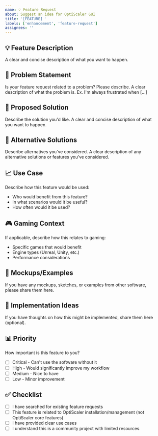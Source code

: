 ```yaml
---
name: 💡 Feature Request
about: Suggest an idea for OptiScaler GUI
title: '[FEATURE] '
labels: ['enhancement', 'feature-request']
assignees: ''
---
```


## 💡 Feature Description
A clear and concise description of what you want to happen.

## 🎯 Problem Statement
Is your feature request related to a problem? Please describe.
A clear description of what the problem is. Ex. I'm always frustrated when [...]

## 💬 Proposed Solution
Describe the solution you'd like. A clear and concise description of what you want to happen.

## 🔄 Alternative Solutions
Describe alternatives you've considered. A clear description of any alternative solutions or features you've considered.

## 📈 Use Case
Describe how this feature would be used:
- Who would benefit from this feature?
- In what scenarios would it be useful?
- How often would it be used?

## 🎮 Gaming Context
If applicable, describe how this relates to gaming:
- Specific games that would benefit
- Engine types (Unreal, Unity, etc.)
- Performance considerations

## 📸 Mockups/Examples
If you have any mockups, sketches, or examples from other software, please share them here.

## 🔧 Implementation Ideas
If you have thoughts on how this might be implemented, share them here (optional).

## 📊 Priority
How important is this feature to you?
- [ ] Critical - Can't use the software without it
- [ ] High - Would significantly improve my workflow
- [ ] Medium - Nice to have
- [ ] Low - Minor improvement

## ✅ Checklist
- [ ] I have searched for existing feature requests
- [ ] This feature is related to OptiScaler installation/management (not OptiScaler core features)
- [ ] I have provided clear use cases
- [ ] I understand this is a community project with limited resources
